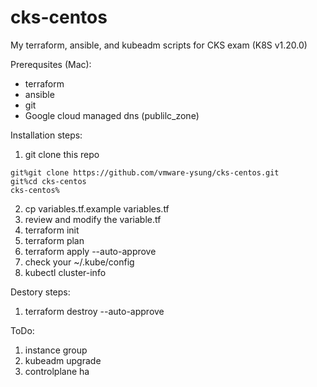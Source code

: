 # cks-centos
My terraform, ansible, and kubeadm scripts for CKS exam (K8S v1.20.0)

Prerequsites (Mac):
- terraform 
- ansible
- git
- Google cloud managed dns (publilc_zone)

Installation steps:
1. git clone this repo
```
git%git clone https://github.com/vmware-ysung/cks-centos.git
git%cd cks-centos
cks-centos% 
```
2. cp variables.tf.example variables.tf
3. review and modify the variable.tf
4. terraform init
5. terraform plan
6. terraform apply --auto-approve
7. check your ~/.kube/config
8. kubectl cluster-info

Destory steps:
1. terraform destroy --auto-approve

ToDo:
1. instance group
2. kubeadm upgrade
3. controlplane ha
